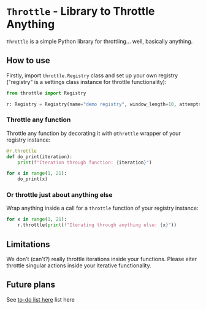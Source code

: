 # `Throttle` - Library to Throttle Anything

`Throttle` is a simple Python library for throttling... well, basically anything.

## How to use

Firstly, import `throttle.Registry` class and set up your own registry ("registry" is a settings
class instance for throttle functionality):

```python
from throttle import Registry

r: Registry = Registry(name="demo registry", window_length=10, attempts=3, break_length=2000)
```

### Throttle any function

Throttle any function by decorating it with `@throttle` wrapper of your registry instance:

```python
@r.throttle
def do_print(iteration):
    print(f"Iteration through function: {iteration}")

for x in range(1, 21):
    do_print(x)
```

### Or throttle just about anything else

Wrap anything inside a call for a `throttle` function of your registry instance:

```python
for x in range(1, 21):
    r.throttle(print(f"Iterating through anything else: {x}"))
```

## Limitations

We don't (can't?) really throttle iterations inside your functions. Please eiter throttle singular actions inside
your iterative functionality.

## Future plans

See [to-do list here](doc/todo.md) list here
